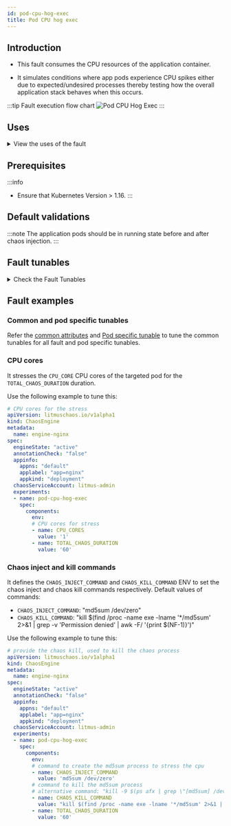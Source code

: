 ```yaml
---
id: pod-cpu-hog-exec
title: Pod CPU hog exec
---
```


## Introduction
- This fault consumes the CPU resources of the application container.

- It simulates conditions where app pods experience CPU spikes either due to expected/undesired processes thereby testing how the overall application stack behaves when this occurs.

:::tip Fault execution flow chart
![Pod CPU Hog Exec](./static/images/pod-stress.png)
:::

## Uses
<details>
<summary>View the uses of the fault</summary>
<div>
Disk Pressure or CPU hogs is another very common and frequent scenario we find in kubernetes applications that can result in the eviction of the application replica and impact its delivery. Such scenarios that can still occur despite whatever availability aids K8s provides. These problems are generally referred to as "Noisy Neighbor"  problems.

Injecting a rogue process into a target container, we starve the main microservice process (typically pid 1) of the resources allocated to it (where limits are defined) causing slowness in application traffic or in other cases unrestrained use can cause node to exhaust resources leading to eviction of all pods. So this category of chaos fault helps to build the immunity of the application undergoing any such stress scenario.
</div>
</details>

## Prerequisites
:::info
- Ensure that Kubernetes Version > 1.16.
:::

## Default validations
:::note
The application pods should be in running state before and after chaos injection.
:::

## Fault tunables
<details>
    <summary>Check the Fault Tunables</summary>
    <h2>Optional Fields</h2>
    <table>
      <tr>
        <th> Variables </th>
        <th> Description </th>
        <th> Notes </th>
      </tr>
      <tr>
        <td> CPU_CORES </td>
        <td> Number of the CPU cores subjected to CPU stress </td>
        <td> Default to 1 </td>
      </tr>
      <tr>
        <td> TOTAL_CHAOS_DURATION </td>
        <td> The time duration for chaos insertion (seconds) </td>
        <td> Default to 60s </td>
      </tr>
      <tr>
        <td> LIB </td>
        <td> The chaos lib used to inject the chaos. Available libs are <code>litmus</code></td>
        <td> Default to <code>litmus</code> </td>
      </tr>
      <tr>
        <td> TARGET_PODS </td>
        <td> Comma separated list of application pod name subjected to pod CPU hog chaos</td>
        <td> If not provided, it will select target pods randomly based on provided appLabels</td>
      </tr> 
      <tr> 
        <td> TARGET_CONTAINER </td>
        <td> Name of the target container under chaos </td>
        <td> If not provided, it will select the first container of the target pod </td>
      </tr> 
      <tr>
        <td> PODS_AFFECTED_PERC </td>
        <td> The Percentage of total pods to target </td>
        <td> Defaults to 0 (corresponds to 1 replica), provide numeric value only </td>
      </tr>
      <tr>
        <td> CHAOS_INJECT_COMMAND </td>
        <td> The command to inject the CPU chaos </td>
        <td> Default to <code>md5sum /dev/zero</code> </td>
      </tr>
      <tr>
        <td> CHAOS_KILL_COMMAND </td>
        <td> The command to kill the chaos process</td>
        <td> Default to <code>kill $(find /proc -name exe -lname '*/md5sum' 2>&1 | grep -v 'Permission denied' | awk -F/ '&#123;print $(NF-1)&#125;')</code>. Another useful one that generally works (in case the default doesn't) is <code>kill -9 $(ps afx | grep \"[md5sum] /dev/zero\" | awk '&#123;print $1&#125;' | tr '\n' ' ')</code>. In case neither works, please check whether the target pod's base image offers a shell. If yes, identify appropriate shell command to kill the chaos process. </td>
      </tr>
      <tr>
        <td> RAMP_TIME </td>
        <td> Period to wait before injection of chaos in sec </td>
        <td> Eg. 30 </td>
      </tr>
      <tr>
        <td> SEQUENCE </td>
        <td> It defines sequence of chaos execution for multiple target pods </td>
        <td> Default value: parallel. Supported: serial, parallel </td>
      </tr>
    </table>
</details>

## Fault examples

### Common and pod specific tunables
Refer the [common attributes](../../common-tunables-for-all-faults) and [Pod specific tunable](./common-tunables-for-pod-faults) to tune the common tunables for all fault and pod specific tunables.

### CPU cores

It stresses the `CPU_CORE` CPU cores of the targeted pod for the `TOTAL_CHAOS_DURATION` duration.

Use the following example to tune this:

[embedmd]:# (./static/manifests/pod-cpu-hog-exec/cpu-cores.yaml yaml)
```yaml
# CPU cores for the stress
apiVersion: litmuschaos.io/v1alpha1
kind: ChaosEngine
metadata:
  name: engine-nginx
spec:
  engineState: "active"
  annotationCheck: "false"
  appinfo:
    appns: "default"
    applabel: "app=nginx"
    appkind: "deployment"
  chaosServiceAccount: litmus-admin
  experiments:
  - name: pod-cpu-hog-exec
    spec:
      components:
        env:
        # CPU cores for stress
        - name: CPU_CORES
          value: '1'
        - name: TOTAL_CHAOS_DURATION
          value: '60'
```

### Chaos inject and kill commands

It defines the `CHAOS_INJECT_COMMAND` and `CHAOS_KILL_COMMAND` ENV to set the chaos inject and chaos kill commands respectively.
Default values of commands:

- `CHAOS_INJECT_COMMAND`: "md5sum /dev/zero"
- `CHAOS_KILL_COMMAND`: "kill $(find /proc -name exe -lname '*/md5sum' 2>&1 | grep -v 'Permission denied' | awk -F/ '{print $(NF-1)}')"

Use the following example to tune this:

[embedmd]:# (./static/manifests/pod-cpu-hog-exec/inject-and-kill-commands.yaml yaml)
```yaml
# provide the chaos kill, used to kill the chaos process
apiVersion: litmuschaos.io/v1alpha1
kind: ChaosEngine
metadata:
  name: engine-nginx
spec:
  engineState: "active"
  annotationCheck: "false"
  appinfo:
    appns: "default"
    applabel: "app=nginx"
    appkind: "deployment"
  chaosServiceAccount: litmus-admin
  experiments:
  - name: pod-cpu-hog-exec
    spec:
      components:
        env:
        # command to create the md5sum process to stress the cpu
        - name: CHAOS_INJECT_COMMAND
          value: 'md5sum /dev/zero'
        # command to kill the md5sum process
        # alternative command: "kill -9 $(ps afx | grep \"[md5sum] /dev/zero\" | awk '{print$1}' | tr '\n' ' ')"
        - name: CHAOS_KILL_COMMAND
          value: "kill $(find /proc -name exe -lname '*/md5sum' 2>&1 | grep -v 'Permission denied' | awk -F/ '{print $(NF-1)}')"
        - name: TOTAL_CHAOS_DURATION
          value: '60'
```
